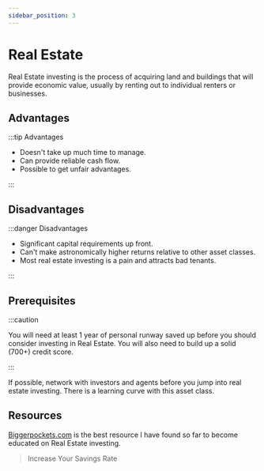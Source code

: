 ```yaml
---
sidebar_position: 3
---
```


# Real Estate

Real Estate investing is the process of acquiring land and buildings that will provide economic value, usually by renting out to individual renters or businesses.

## Advantages

:::tip Advantages

- Doesn't take up much time to manage.
- Can provide reliable cash flow.
- Possible to get unfair advantages.

:::

## Disadvantages

:::danger Disadvantages

- Significant capital requirements up front.
- Can't make astronomically higher returns relative to other asset classes.
- Most real estate investing is a pain and attracts bad tenants.

:::

## Prerequisites

:::caution

You will need at least 1 year of personal runway saved up before you should consider investing in Real Estate. You will also need to build up a solid (700+) credit score.

:::

If possible, network with investors and agents before you jump into real estate investing. There is a learning curve with this asset class.

## Resources

[Biggerpockets.com](https://www.biggerpockets.com/) is the best resource I have found so far to become educated on Real Estate investing.

>Increase Your Savings Rate